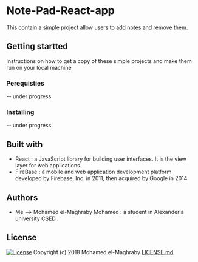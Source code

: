 # Note-Pad-React-app
This contain a simple project allow users to add notes and remove them.
## Getting startted
Instructions on how to get a copy of these simple projects and make them run on your local machine
### Perequisties
-- under progress
### Installing
-- under progress
## Built with
- React   : a JavaScript library for building user interfaces. It is the view layer for web applications.
- FireBase : a mobile and web application development platform developed by Firebase, Inc. in 2011, then acquired by Google in 2014.
## Authors
- Me --> Mohamed el-Maghraby Mohamed : a student in Alexanderia university CSED .
## License 
[![License](http://img.shields.io/:license-mit-blue.svg?style=flat-square)](http://badges.mit-license.org)
Copyright (c) 2018 Mohamed el-Maghraby
[LICENSE.md](https://github.com/Magho/Score-keeper-app/blob/master/LICENSE)

